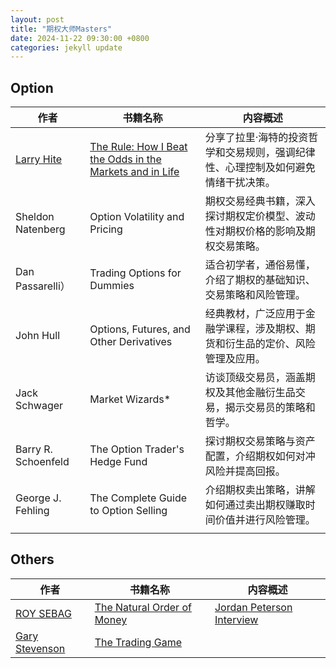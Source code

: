 ```yaml
---
layout: post
title: "期权大师Masters"
date: 2024-11-22 09:30:00 +0800
categories: jekyll update
---
```



## Option

| 作者 | 书籍名称 | 内容概述 |
| ----------------- | ----------------------------------- | ------------------------------------------------ |
| [Larry Hite](https://github.com/ikeepo/option/blob/master/docs/assets/biography/LarryHite.md) | [The Rule: How I Beat the Odds in the Markets and in Life](https://github.com/ikeepo/option/blob/master/docs/assets/book/LarryHite-TheRule_HowIBeattheOddsintheMarketsandinLife-AndHowYouCanToo.pdf) | 分享了拉里·海特的投资哲学和交易规则，强调纪律性、心理控制及如何避免情绪干扰决策。 |
| Sheldon Natenberg | Option Volatility and Pricing | 期权交易经典书籍，深入探讨期权定价模型、波动性对期权价格的影响及期权交易策略。    |
| Dan Passarelli） | Trading Options for Dummies | 适合初学者，通俗易懂，介绍了期权的基础知识、交易策略和风险管理。                  |
| John Hull | Options, Futures, and Other Derivatives | 经典教材，广泛应用于金融学课程，涉及期权、期货和衍生品的定价、风险管理及应用。    |
| Jack Schwager | Market Wizards\* | 访谈顶级交易员，涵盖期权及其他金融衍生品交易，揭示交易员的策略和哲学。            |
| Barry R. Schoenfeld | The Option Trader's Hedge Fund | 探讨期权交易策略与资产配置，介绍期权如何对冲风险并提高回报。                      |
| George J. Fehling | The Complete Guide to Option Selling | 介绍期权卖出策略，讲解如何通过卖出期权赚取时间价值并进行风险管理。                |
|                                                                                               |

## Others

| 作者| 书籍名称| 内容概述|
| ----------- | ---------------- | -------------------- |
| [ROY SEBAG](https://github.com/ikeepo/option/blob/master/docs/assets/biography/RoySebag.md) | [The Natural Order of Money](https://www.naturalorderofmoney.com/) | [Jordan Peterson Interview](https://www.youtube.com/watch?v=BHu5h26c4nc&t=196s) |
|[Gary Stevenson](https://github.com/ikeepo/option/blob/master/docs/assets/biography/GaryStevenson.md)|[The Trading Game](https://github.com/ikeepo/option/blob/master/docs/assets/book/GaryStevenson-TheTradingGame_AConfession-p.pdf)||
